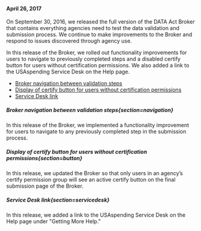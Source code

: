 #### April 26, 2017

On September 30, 2016, we released the full version of the DATA Act Broker that contains everything agencies need to test the data validation and submission process. We continue to make improvements to the Broker and respond to issues discovered through agency use.

In this release of the Broker, we rolled out functionality improvements for users to navigate to previously completed steps and a disabled certify button for users without certification permissions. We also added a link to the USAspending Service Desk on the Help page.

  - [Broker navigation between validation steps](#/help?section=navigation)
  - [Display of certify button for users without certification permissions](#/help?section=button)
  - [Service Desk link](#/help?section=servicedesk)

##### Broker navigation between validation steps{section=navigation}
In this release of the Broker, we implemented a functionality improvement for users to navigate to any previously completed step in the submission process.

##### Display of certify button for users without certification permissions{section=button}
In this release, we updated the Broker so that only users in an agency’s certify permission group will see an active certify button on the final submission page of the Broker.

##### Service Desk link{section=servicedesk}
In this release, we added a link to the USAspending Service Desk on the Help page under "Getting More Help."
